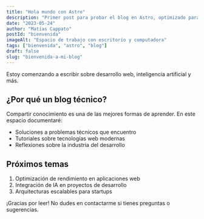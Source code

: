 ```yaml
---
title: "Hola mundo con Astro"
description: "Primer post para probar el blog en Astro, optimizado para SEO."
date: "2023-05-24"
author: "Matías Cappato"
postId: "bienvenida"
imageAlt: "Espacio de trabajo con escritorio y computadora"
tags: ["bienvenida", "astro", "blog"]
draft: false
slug: "bienvenida-a-mi-blog"
---
```


Estoy comenzando a escribir sobre desarrollo web, inteligencia artificial y más.

## ¿Por qué un blog técnico?

Compartir conocimiento es una de las mejores formas de aprender. En este espacio documentaré:

- Soluciones a problemas técnicos que encuentro
- Tutoriales sobre tecnologías web modernas
- Reflexiones sobre la industria del desarrollo

## Próximos temas

1. Optimización de rendimiento en aplicaciones web
2. Integración de IA en proyectos de desarrollo
3. Arquitecturas escalables para startups

¡Gracias por leer! No dudes en contactarme si tienes preguntas o sugerencias.







